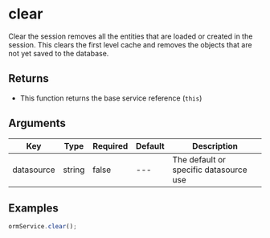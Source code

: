 # clear

Clear the session removes all the entities that are loaded or created in the session. This clears the first level cache and removes the objects that are not yet saved to the database.

## Returns

* This function returns the base service reference (`this`)

## Arguments

| Key        | Type   | Required | Default | Description                            |
| ---------- | ------ | -------- | ------- | -------------------------------------- |
| datasource | string | false    | ---     | The default or specific datasource use |

## Examples

```javascript
ormService.clear();
```
